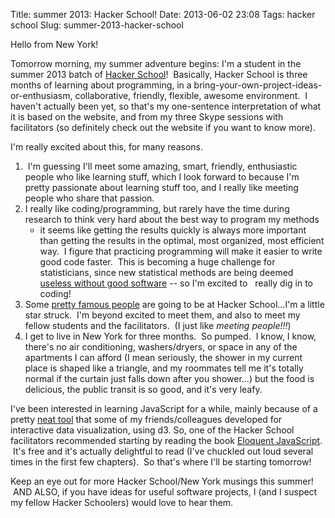 Title: summer 2013: Hacker School!
Date: 2013-06-02 23:08
Tags: hacker school
Slug: summer-2013-hacker-school

Hello from New York!

Tomorrow morning, my summer adventure begins: I'm a student in the
summer 2013 batch of [Hacker School][]!  Basically, Hacker School is
three months of learning about programming, in a
bring-your-own-project-ideas-or-enthusiasm, collaborative, friendly,
flexible, awesome environment.  I haven't actually been yet, so that's
my one-sentence interpretation of what it is based on the website, and
from my three Skype sessions with facilitators (so definitely check out
the website if you want to know more).

I'm really excited about this, for many reasons.

1.   I'm guessing I'll meet some amazing, smart, friendly, enthusiastic
    people who like learning stuff, which I look forward to because I'm
    pretty passionate about learning stuff too, and I really like
    meeting people who share that passion.  
2.  I really like coding/programming, but rarely have the time during
    research to think very hard about the best way to program my methods
    - it seems like getting the results quickly is always more important
    than getting the results in the optimal, most organized, most
    efficient way.  I figure that practicing programming will make it
    easier to write good code faster.  This is becoming a huge challenge
    for statisticians, since new statistical methods are being deemed
    [useless without good software][] -- so I'm excited to   really dig
    in to coding!
3.  Some [pretty famous people][] are going to be at Hacker School...I'm
    a little star struck.  I'm beyond excited to meet them, and also to
    meet my fellow students and the facilitators.  (I just like *meeting
    people!!!*)
4.  I get to live in New York for three months.  So pumped.  I know, I
    know, there's no air conditioning, washers/dryers, or space in any
    of the apartments I can afford (I mean seriously, the shower in my
    current place is shaped like a triangle, and my roommates tell me
    it's totally normal if the curtain just falls down after you
    shower...) but the food is delicious, the public transit is so good,
    and it's very leafy.  

I've been interested in learning JavaScript for a while, mainly because
of a pretty [neat tool][] that some of my friends/colleagues developed
for interactive data visualization, using d3. So, one of the Hacker
School facilitators recommended starting by reading the book [Eloquent
JavaScript][].  It's free and it's actually delightful to read (I've
chuckled out loud several times in the first few chapters).  So that's
where I'll be starting tomorrow!

Keep an eye out for more Hacker School/New York musings this summer!
 AND ALSO, if you have ideas for useful software projects, I (and I
suspect my fellow Hacker Schoolers) would love to hear them.

  [Hacker School]: https://www.hackerschool.com/
  [useless without good software]: http://simplystatistics.org/2013/01/23/statisticians-and-computer-scientists-if-there-is-no-code-there-is-no-paper/
  [pretty famous people]: https://www.hackerschool.com/blog/17-peter-norvig-and-eight-others-are-hacker-school-residents
  [neat tool]: http://healthvis.org/
  [Eloquent JavaScript]: http://eloquentjavascript.net/
